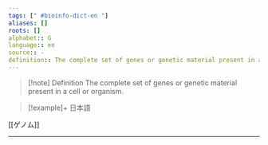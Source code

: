 ```yaml
---
tags: [" #bioinfo-dict-en "]
aliases: []
roots: []
alphabet:: G
language:: en
source:: -
definition:: The complete set of genes or genetic material present in a cell or organism.
---
```

>[!note] Definition
>The complete set of genes or genetic material present in a cell or organism.
>

>[!example]+ 日本語
> 
[[ゲノム]] 




_____
